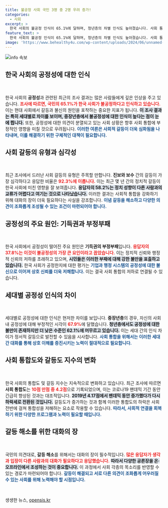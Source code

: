 ```yaml
---
title: 불공정 사회 국민 3명 중 2명 우려 증가!
categories:
  - 사회
excerpt: >
  한국 사회의 불공정 인식이 65.1%에 달하며, 청년층의 차별 인식도 높아졌습니다. 사회 통합도가 팬데믹 이후 하락하고, 진보·보수 갈등은 더욱 심각해지고 있는 상황. 당신은 이 현실을 어떻게 보고 있나요?
feature_text: >
  한국 사회의 불공정 인식이 65.1%에 달하며, 청년층의 차별 인식도 높아졌습니다. 사회 통합도가 팬데믹 이후 하락하고, 진보·보수 갈등은 더욱 심각해지고 있는 상황. 당신은 이 현실을 어떻게 보고 있나요?
image: 'https://www.behealthy4u.com/wp-content/uploads/2024/06/unnamed-file.png'
---
```


<p><img src="https://www.behealthy4u.com/wp-content/uploads/2024/06/unnamed-file.png" alt="info 속보" /></p>

<h2 data-ke-size="size26">한국 사회의 공정성에 대한 인식</h2>

<p data-ke-size="size16">&nbsp;</p>

<p>한국 사회의 <b>공정성</b>과 관련된 최근의 조사 결과는 많은 사람들에게 깊은 인상을 주고 있습니다. <b><span style="color: #ee2323;">조사에 따르면, 국민의 65.1%가 한국 사회가 불공정하다고 인식하고 있습니다.</span></b> 이는 현대 사회에서 갈등과 불신의 원인을 포착하는 중요한 지표가 됩니다. <b><span style="background-color: #21538527;">이 조사 결과는 특히 세대별로 차이를 보이며, 중장년층에서 불공정성에 대한 인식이 높다는 점이 눈에 띕니다.</span></b> 또한, 공정성에 대한 의견이 분열되고 있는 사회 상황은 향후 사회 통합에 부정적인 영향을 미칠 것으로 우려됩니다. <b><span style="color: #1a5490;">이러한 여론은 사회적 갈등이 더욱 심화됨을 나타내며, 이를 해결하기 위한 구체적인 대책이 필요합니다.</span></b></p>

<h2 data-ke-size="size26">사회 갈등의 유형과 심각성</h2>

<p data-ke-size="size16">&nbsp;</p>

<p>최근 조사에서 드러난 사회 갈등의 유형은 주목할 만합니다. <b>진보와 보수</b> 간의 갈등이 가장 심각하다고 응답한 비율은 <b><span style="color: #ee2323;">92.3%에 이릅니다.</span></b> 이는 최근 몇 년 간의 정치적 갈등이 한국 사회에 미친 영향을 잘 보여줍니다. <b><span style="background-color: #21538527;">응답자의 58.2%는 정치 성향이 다른 사람과의 교류가 어렵다고 여기는 것으로 나타났습니다.</span></b> 이러한 결과는 사회적 통합을 강화하기 위해 대화의 장이 더욱 필요하다는 사실을 강조합니다. <b><span style="color: #1a5490;">이념 갈등을 해소하고 다양한 의견이 조화롭게 조성될 수 있는 조건이 마련되어야 합니다.</span></b></p>

<h2 data-ke-size="size26">공정성의 주요 원인: 기득권과 부정부패</h2>

<p data-ke-size="size16">&nbsp;</p>

<p>한국 사회에서 공정성이 떨어진 주요 원인은 <b>기득권의 부정부패</b>입니다. <b><span style="color: #ee2323;">응답자의 37.8%는 이것이 불공정성의 가장 큰 요인이라고 꼽았습니다.</span></b> 이는 정치적 신뢰와 행정적 신뢰의 저하를 초래하고 있으며, <b><span style="background-color: #21538527;">시민들은 이러한 부패에 대해 강한 불만을 표출하고 있습니다.</span></b> 한국 사회가 공정한지에 대한 평가는 <b><span style="color: #1a5490;">기업과 행정 시스템의 공정성에 대한 불신으로 이어져 상호 신뢰를 더욱 저해합니다.</span></b> 이는 결국 사회 통합의 저하로 연결될 수 있습니다.</p>

<h2 data-ke-size="size26">세대별 공정성 인식의 차이</h2>

<p data-ke-size="size16">&nbsp;</p>

<p>세대별로 공정성에 대한 인식은 현저한 차이를 보입니다. <b>중장년층</b>의 경우, 자신의 사회 내 공정성에 대해 부정적인 시각이 <b><span style="color: #ee2323;">67.9%</span></b>에 달했습니다. <b><span style="background-color: #21538527;">청년층에서도 공정성에 대한 불만이 존재하지만 더 낮은 수준인 62.1%에 머무르고 있습니다.</span></b> 이는 세대 간의 인식 차이가 정서적 갈등으로 발전할 수 있음을 시사합니다. <b><span style="color: #1a5490;">사회 통합을 위해서는 이러한 세대 간 대화를 통해 상호 이해를 증진시키는 노력이 절대적으로 필요합니다.</span></b></p>

<h2 data-ke-size="size26">사회 통합도와 갈등도 지수의 변화</h2>

<p data-ke-size="size16">&nbsp;</p>

<p>한국 사회의 통합도 및 갈등 지수는 지속적으로 변화하고 있습니다. 최근 조사에 따르면 <b>사회 통합도</b>는 <b><span style="color: #ee2323;">10점 만점 중 4.2점</span></b>으로 기록되었으며, 이는 코로나19 팬데믹 기간 동안 긴급히 향상된 것과는 대조적입니다. <b><span style="background-color: #21538527;">2019년 4.17점에서 팬데믹 동안 증가했다가 다시 하락세로 전환된 것입니다.</span></b> 갈등도가 증가하는 것과 함께 이러한 통합도의 하락은 사회 전반에 걸쳐 통합성을 저해하는 요소로 작용할 수 있습니다. <b><span style="color: #1a5490;">따라서, 사회적 연결을 회복하기 위한 다양한 프로그램과 노력이 필요할 때입니다.</span></b></p>

<h2 data-ke-size="size26">갈등 해소를 위한 대화의 장</h2>

<p data-ke-size="size16">&nbsp;</p>

<p>국민의 의견대로, <b>갈등 해소</b>를 위해서는 대화의 장이 필수적입니다. <b><span style="color: #ee2323;">많은 응답자가 생각과 입장이 다른 사람과의 대화가 필요하다고 응답했습니다.</span></b> <b><span style="background-color: #21538527;">따라서 다양한 공론장을 온·오프라인에서 조성하는 것이 중요합니다.</span></b> 이 과정에서 사회 각층의 목소리를 반영할 수 있는 경로가 마련되어야 합니다. <b><span style="color: #1a5490;">갈등이 해결되고 서로 다른 의견이 조화롭게 어우러질 수 있는 사회를 위해 노력해야 할 시점입니다.</span></b></p>

<p data-ke-size="size16">&nbsp;</p>
생생한 뉴스, <a href="https://opensis.kr" rel="dofollow">opensis.kr</a>


